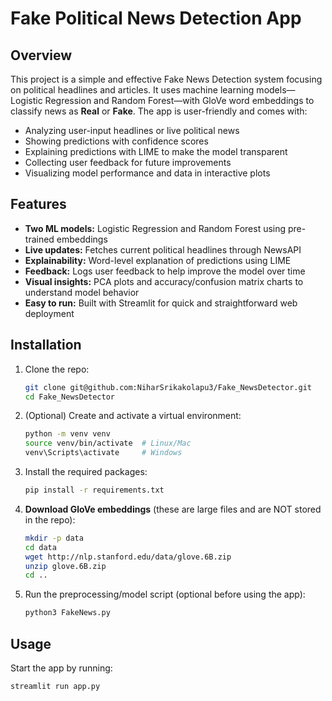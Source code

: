 # Fake Political News Detection App

## Overview
This project is a simple and effective Fake News Detection system focusing on political headlines and articles. It uses machine learning models—Logistic Regression and Random Forest—with GloVe word embeddings to classify news as **Real** or **Fake**. The app is user-friendly and comes with:

- Analyzing user-input headlines or live political news
- Showing predictions with confidence scores
- Explaining predictions with LIME to make the model transparent
- Collecting user feedback for future improvements
- Visualizing model performance and data in interactive plots

## Features
- **Two ML models:** Logistic Regression and Random Forest using pre-trained embeddings  
- **Live updates:** Fetches current political headlines through NewsAPI  
- **Explainability:** Word-level explanation of predictions using LIME  
- **Feedback:** Logs user feedback to help improve the model over time  
- **Visual insights:** PCA plots and accuracy/confusion matrix charts to understand model behavior  
- **Easy to run:** Built with Streamlit for quick and straightforward web deployment  

## Installation

1. Clone the repo:
    ```bash
    git clone git@github.com:NiharSrikakolapu3/Fake_NewsDetector.git
    cd Fake_NewsDetector
    ```

2. (Optional) Create and activate a virtual environment:
    ```bash
    python -m venv venv
    source venv/bin/activate  # Linux/Mac
    venv\Scripts\activate     # Windows
    ```

3. Install the required packages:
    ```bash
    pip install -r requirements.txt
    ```

4. **Download GloVe embeddings** (these are large files and are NOT stored in the repo):  
    ```bash
    mkdir -p data
    cd data
    wget http://nlp.stanford.edu/data/glove.6B.zip
    unzip glove.6B.zip
    cd ..
    ```

5. Run the preprocessing/model script (optional before using the app):
    ```bash
    python3 FakeNews.py
    ```

## Usage

Start the app by running:
```bash
streamlit run app.py